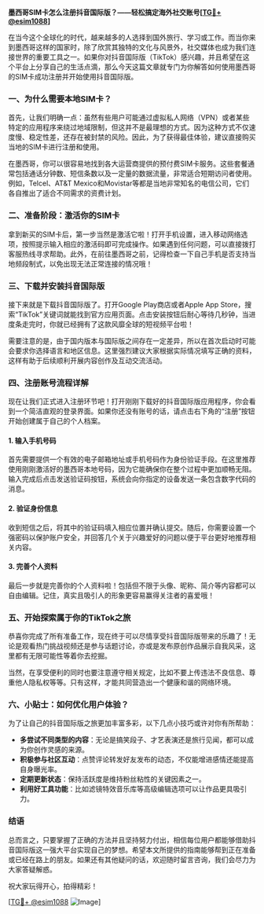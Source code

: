 **墨西哥SIM卡怎么注册抖音国际版？——轻松搞定海外社交账号[[TG💪+ @esim1088](https://t.me/s/esim1088)]**

在当今这个全球化的时代，越来越多的人选择到国外旅行、学习或工作。而当你来到墨西哥这样的国家时，除了欣赏其独特的文化与风景外，社交媒体也成为我们连接世界的重要工具之一。如果你对抖音国际版（TikTok）感兴趣，并且希望在这个平台上分享自己的生活点滴，那么今天这篇文章就专门为你解答如何使用墨西哥的SIM卡成功注册并开始使用抖音国际版。

### 一、为什么需要本地SIM卡？

首先，让我们明确一点：虽然有些用户可能通过虚拟私人网络（VPN）或者某些特定的应用程序来绕过地域限制，但这并不是最理想的方式。因为这种方式不仅速度慢、稳定性差，还存在被封禁的风险。因此，为了获得最佳体验，建议直接购买当地的SIM卡进行注册和使用。

在墨西哥，你可以很容易地找到各大运营商提供的预付费SIM卡服务。这些套餐通常包括通话分钟数、短信条数以及一定量的数据流量，非常适合短期访问者使用。例如，Telcel、AT&T Mexico和Movistar等都是当地非常知名的电信公司，它们各自推出了适合不同需求的资费计划。

### 二、准备阶段：激活你的SIM卡

拿到新买的SIM卡后，第一步当然是激活它啦！打开手机设置，进入移动网络选项，按照提示输入相应的激活码即可完成操作。如果遇到任何问题，可以直接拨打客服热线寻求帮助。此外，在前往墨西哥之前，记得检查一下自己手机是否支持当地频段制式，以免出现无法正常连接的情况哦！

### 三、下载并安装抖音国际版

接下来就是下载抖音国际版了。打开Google Play商店或者Apple App Store，搜索“TikTok”关键词就能找到官方应用页面。点击安装按钮后耐心等待几秒钟，当进度条走完时，你就已经拥有了这款风靡全球的短视频平台啦！

需要注意的是，由于国内版本与国际版之间存在一定差异，所以在首次启动时可能会要求你选择语言和地区信息。这里强烈建议大家根据实际情况填写正确的资料，这样有助于后续顺利开展内容创作及互动交流活动。

### 四、注册账号流程详解

现在让我们正式进入注册环节吧！打开刚刚下载好的抖音国际版应用程序，你会看到一个简洁直观的登录界面。如果你还没有账号的话，请点击右下角的“注册”按钮开始创建属于自己的个人档案。

#### 1. 输入手机号码
首先需要提供一个有效的电子邮箱地址或手机号码作为身份验证手段。在这里推荐使用刚刚激活好的墨西哥本地号码，因为它能确保你在整个过程中更加顺畅无阻。输入完成后点击发送验证码按钮，系统会向你指定的设备发送一条包含数字代码的消息。

#### 2. 验证身份信息
收到短信之后，将其中的验证码填入相应位置并确认提交。随后，你需要设置一个强密码以保护账户安全，并回答几个关于兴趣爱好的问题以便于平台更好地推荐相关内容。

#### 3. 完善个人资料
最后一步就是完善你的个人资料啦！包括但不限于头像、昵称、简介等内容都可以自由编辑。记住，真实且吸引人的形象更容易赢得关注者的喜爱哦！

### 五、开始探索属于你的TikTok之旅

恭喜你完成了所有准备工作，现在终于可以尽情享受抖音国际版带来的乐趣了！无论是观看热门挑战视频还是参与话题讨论，亦或是发布原创作品展示自我风采，这里都有无限可能性等着你去挖掘。

当然，在享受便利的同时也要注意遵守相关规定，比如不要上传违法不良信息、尊重他人隐私权等等。只有这样，才能共同营造出一个健康和谐的网络环境。

### 六、小贴士：如何优化用户体验？

为了让自己的抖音国际版之旅更加丰富多彩，以下几点小技巧或许对你有所帮助：

- **多尝试不同类型的内容**：无论是搞笑段子、才艺表演还是旅行见闻，都可以成为你创作灵感的来源。
- **积极参与社区互动**：点赞评论转发好友发布的动态，不仅能增进感情还能提高自身曝光率。
- **定期更新状态**：保持活跃度是维持粉丝粘性的关键因素之一。
- **利用好工具功能**：比如滤镜特效音乐库等高级编辑选项可以让作品更具吸引力。

### 结语

总而言之，只要掌握了正确的方法并且坚持努力付出，相信每位用户都能够借助抖音国际版这一强大平台实现自己的梦想。希望本文所提供的指南能够帮到正在准备或已经在路上的朋友。如果还有其他疑问的话，欢迎随时留言咨询，我们会尽力为大家答疑解惑。

祝大家玩得开心，拍得精彩！

[[TG💪+ @esim1088](https://t.me/s/esim1088) ![Image](https://i.postimg.cc/4NQfJmqS/Snipaste-2025-05-13-00-14-12.png)]